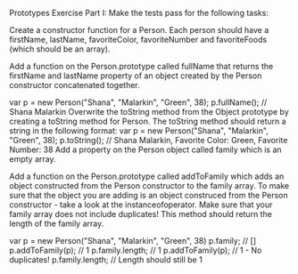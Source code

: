 Prototypes Exercise
Part I:
Make the tests pass for the following tasks:

Create a constructor function for a Person. Each person should have a firstName, lastName, favoriteColor, favoriteNumber and favoriteFoods (which should be an array).

Add a function on the Person.prototype called fullName that returns the firstName and lastName property of an object created by the Person constructor concatenated together.

var p = new Person("Shana", "Malarkin", "Green", 38);
p.fullName(); // Shana Malarkin
Overwrite the toString method from the Object prototype by creating a toString method for Person. The toString method should return a string in the following format:
var p = new Person("Shana", "Malarkin", "Green", 38);
p.toString(); // Shana Malarkin, Favorite Color: Green, Favorite Number: 38
Add a property on the Person object called family which is an empty array.

Add a function on the Person.prototype called addToFamily which adds an object constructed from the Person constructor to the family array. To make sure that the object you are adding is an object construced from the Person constructor - take a look at the instanceofoperator. Make sure that your family array does not include duplicates! This method should return the length of the family array.

var p = new Person("Shana", "Malarkin", "Green", 38) 
p.family; // []
p.addToFamily(p); // 1
p.family.length; // 1
p.addToFamily(p); // 1 - No duplicates!
p.family.length; // Length should still be 1

